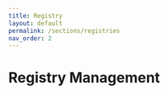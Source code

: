 ```yaml
---
title: Registry
layout: default
permalink: /sections/registries
nav_order: 2
---
```

# Registry Management
